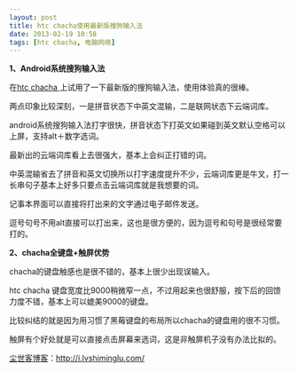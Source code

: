 ```yaml
---
layout: post
title: htc chacha使用最新版搜狗输入法
date: 2013-02-19 10:58
tags: [htc chacha, 电脑网络]
---
```

<strong>1、Android系统搜狗输入法</strong>

在<a href="http://i.lvshiminglu.com/tag/htc-chacha">htc chacha </a>上试用了一下最新版的搜狗输入法，使用体验真的很棒。

两点印象比较深刻，一是拼音状态下中英文混输，二是联网状态下云端词库。

android系统搜狗输入法打字很快，拼音状态下打英文如果碰到英文默认空格可以上屏，支持alt＋数字选词。

最新出的云端词库看上去很强大，基本上会纠正打错的词。

中英混输省去了拼音和英文切换所以打字速度提升不少，云端词库更是牛叉，打一长串句子基本上好多只要点击云端词库就是我想要的词。

记事本界面可以直接将打出来的文字通过电子邮件发送。

逗号句号不用alt直接可以打出来，这也是很方便的，因为逗号和句号是很经常要打的。

<strong>2、chacha全键盘+触屏优势</strong>

chacha的键盘触感也是很不错的，基本上很少出现误输入。

htc chacha 键盘宽度比9000稍微窄一点，不过用起来也很舒服，按下后的回馈力度不错，基本上可以媲美9000的键盘。

比较纠结的就是因为用习惯了黑莓键盘的布局所以chacha的键盘用的很不习惯。

触屏有个好处就是可以直接点击屏幕来选词，这是非触屏机子没有办法比拟的。

<a href="http://i.lvshiminglu.com/">尘世客博客</a>：<a href="http://i.lvshiminglu.com/">http://i.lvshiminglu.com/</a>


